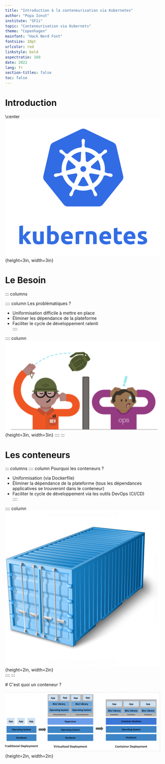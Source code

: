 ```yaml
---
title: "Introduction à la conteneurisation via Kubernetes"
author: "Popa Ionut"
institute: "SF2i"
topic: "Conteneurisation via Kubernets"
theme: "Copenhagen"
mainfont: "Hack Nerd Font"
fontsize: 10pt
urlcolor: red
linkstyle: bold
aspectratio: 169
date: 2022
lang: fr
section-titles: false
toc: false
---
```


# Introduction  

\center
![](src/img/kubernetes-logo.png){height=3in, width=3in}   


# Le Besoin   

::: columns

:::: column
Les problématiques ?   

* Uniformisation difficile à mettre en place   
* Éliminer les dépendance de la plateforme   
* Faciliter le cycle de développement ralenti     
::::

:::: column
![](src/img/uniformisation.png){height=3in, width=3in}
::::
:::

# Les conteneurs

::: columns
:::: column
Pourquoi les conteneurs ?   
* Uniformisation (via Dockerfile)   
* Éliminer la dépendance de la plateforme (tous les dépendances applicatives se trouveront dans le conteneur)   
* Faciliter le cycle de développement via les outils DevOps (CI/CD)   
::::

:::: column
![](src/img/docker.png){height=2in, width=2in}   
::::
:::

# C'est quoi un conteneur ?   

![](src/img/conteneur_architecture.png){height=2in, width=2in}     


